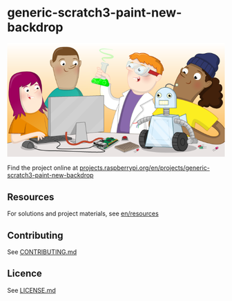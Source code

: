 # generic-scratch3-paint-new-backdrop

![generic-scratch3-paint-new-backdrop](banner.png)

Find the project online at [projects.raspberrypi.org/en/projects/generic-scratch3-paint-new-backdrop](https://projects.raspberrypi.org/en/projects/generic-scratch3-paint-new-backdrop)

## Resources
For solutions and project materials, see [en/resources](https://github.com/raspberrypilearning/generic-scratch3-paint-new-backdrop/tree/master/en/resources)

## Contributing
See [CONTRIBUTING.md](CONTRIBUTING.md)

## Licence
 See [LICENSE.md](LICENSE.md)